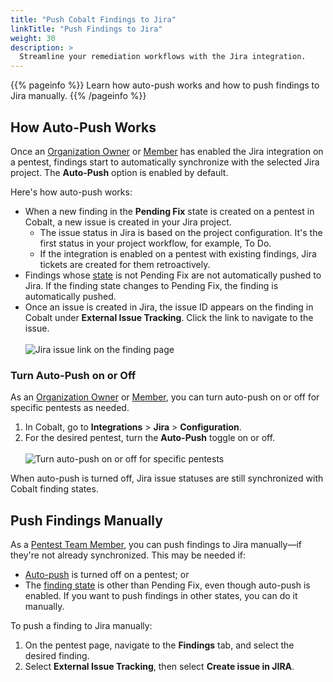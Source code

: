 ```yaml
---
title: "Push Cobalt Findings to Jira"
linkTitle: "Push Findings to Jira"
weight: 30
description: >
  Streamline your remediation workflows with the Jira integration.
---
```


{{% pageinfo %}}
Learn how auto-push works and how to push findings to Jira manually.
{{% /pageinfo %}}

## How Auto-Push Works

Once an [Organization Owner](/getting-started/glossary/#organization-owner) or [Member](/getting-started/glossary/#organization-member) has enabled the Jira integration on a pentest, findings start to automatically synchronize with the selected Jira project. The **Auto-Push** option is enabled by default.

Here's how auto-push works:

- When a new finding in the **Pending Fix** state is created on a pentest in Cobalt, a new issue is created in your Jira project.
  - The issue status in Jira is based on the project configuration. It's the first status in your project workflow, for example, To Do.
  - If the integration is enabled on a pentest with existing findings, Jira tickets are created for them retroactively.
- Findings whose [state](/platform-deep-dive/pentests/findings/finding-states/) is not Pending Fix are not automatically pushed to Jira. If the finding state changes to Pending Fix, the finding is automatically pushed.
- Once an issue is created in Jira, the issue ID appears on the finding in Cobalt under **External Issue Tracking**. Click the link to navigate to the issue.<br><br>
    ![Jira issue link on the finding page](/integrations/external-issue-tracking-jira.png "Jira issue link on the finding page")

### Turn Auto-Push on or Off

As an [Organization Owner](/getting-started/glossary/#organization-owner) or [Member](/getting-started/glossary/#organization-member), you can turn auto-push on or off for specific pentests as needed.

1. In Cobalt, go to **Integrations** > **Jira** > **Configuration**.
1. For the desired pentest, turn the **Auto-Push** toggle on or off.<br><br>
    ![Turn auto-push on or off for specific pentests](/integrations/auto-push-toggle-for-Jira.png "Turn auto-push on or off for specific pentests")

When auto-push is turned off, Jira issue statuses are still synchronized with Cobalt finding states.

## Push Findings Manually

As a [Pentest Team Member](/getting-started/glossary/#pentest-team-member), you can push findings to Jira manually—if they're not already synchronized. This may be needed if:

- [Auto-push](#how-auto-push-works) is turned off on a pentest; or
- The [finding state](/platform-deep-dive/pentests/findings/finding-states/) is other than Pending Fix, even though auto-push is enabled. If you want to push findings in other states, you can do it manually.

To push a finding to Jira manually:

1. On the pentest page, navigate to the **Findings** tab, and select the desired finding.
1. Select **External Issue Tracking**, then select **Create issue in JIRA**.

